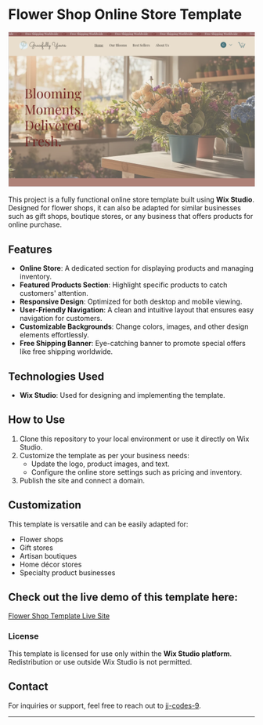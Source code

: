 # Flower Shop Online Store Template

![Flower Shop Template](flowershop-screenshot.png)

This project is a fully functional online store template built using **Wix Studio**. Designed for flower shops, it can also be adapted for similar businesses such as gift shops, boutique stores, or any business that offers products for online purchase. 

## Features

- **Online Store**: A dedicated section for displaying products and managing inventory.
- **Featured Products Section**: Highlight specific products to catch customers' attention.
- **Responsive Design**: Optimized for both desktop and mobile viewing.
- **User-Friendly Navigation**: A clean and intuitive layout that ensures easy navigation for customers.
- **Customizable Backgrounds**: Change colors, images, and other design elements effortlessly.
- **Free Shipping Banner**: Eye-catching banner to promote special offers like free shipping worldwide.

## Technologies Used

- **Wix Studio**: Used for designing and implementing the template.

## How to Use

1. Clone this repository to your local environment or use it directly on Wix Studio.
2. Customize the template as per your business needs:
   - Update the logo, product images, and text.
   - Configure the online store settings such as pricing and inventory.
3. Publish the site and connect a domain.

## Customization

This template is versatile and can be easily adapted for:
- Flower shops
- Gift stores
- Artisan boutiques
- Home décor stores
- Specialty product businesses

## Check out the live demo of this template here:
[Flower Shop Template Live Site](https://jjatwork.wixstudio.com/flowershop)

### License

This template is licensed for use only within the **Wix Studio platform**. Redistribution or use outside Wix Studio is not permitted.


## Contact

For inquiries or support, feel free to reach out to [jj-codes-9](mailto:contact@jjatwork.com).

---
